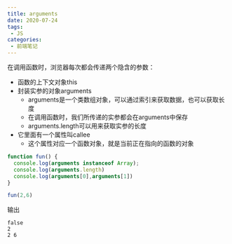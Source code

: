 ```yaml
---
title: arguments
date: 2020-07-24
tags:
 - JS
categories:
 - 前端笔记
---
```


在调用函数时，浏览器每次都会传递两个隐含的参数：
* 函数的上下文对象this
* 封装实参的对象arguments
  * arguments是一个类数组对象，可以通过索引来获取数据，也可以获取长度
  * 在调用函数时，我们所传递的实参都会在arguments中保存
  * arguments.length可以用来获取实参的长度
* 它里面有一个属性叫callee
  * 这个属性对应一个函数对象，就是当前正在指向的函数的对象
```js
function fun() {
  console.log(arguments instanceof Array);
  console.log(arguments.length)
  console.log(arguments[0],arguments[1])
}

fun(2,6)
```
输出
```
false
2
2 6
```
  